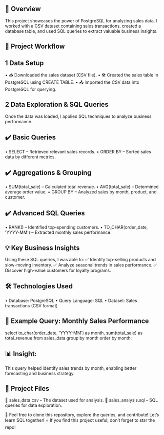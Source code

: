 ## 🚀 Overview
This project showcases the power of PostgreSQL for analyzing sales data. I worked with a CSV dataset containing sales transactions, created a database table, and used SQL queries to extract valuable business insights.

## 📝 Project Workflow

## 1️ Data Setup
•	📥 Downloaded the sales dataset (CSV file).
•	🛠️ Created the sales table in PostgreSQL using CREATE TABLE.
•	📤 Imported the CSV data into PostgreSQL for querying.

## 2️  Data Exploration & SQL Queries
Once the data was loaded, I applied SQL techniques to analyze business performance.

## ✔️ Basic Queries
•	SELECT – Retrieved relevant sales records.
•	ORDER BY – Sorted sales data by different metrics.

## ✔️ Aggregations & Grouping
•	SUM(total_sale) – Calculated total revenue.
•	AVG(total_sale) – Determined average order value.
•	GROUP BY – Analyzed sales by month, product, and customer.

## ✔️ Advanced SQL Queries
•	RANK() – Identified top-spending customers.
•	TO_CHAR(order_date, 'YYYY-MM') – Extracted monthly sales performance.

## 💡 Key Business Insights
Using these SQL queries, I was able to:
✅ Identify top-selling products and slow-moving inventory.
✅ Analyze seasonal trends in sales performance.
✅ Discover high-value customers for loyalty programs.

## 🛠️ Technologies Used
•	Database: PostgreSQL
•	Query Language: SQL
•	Dataset: Sales transactions (CSV format)

## 📌 Example Query: Monthly Sales Performance
select to_char(order_date, 'YYYY-MM') as month, 
sum(total_sale) as total_revenue
from sales_data
group by month
order by month;

## 📊 Insight: 
This query helped identify sales trends by month, enabling better forecasting and business strategy.

## 📂 Project Files
📄 sales_data.csv – The dataset used for analysis.
📜 sales_analysis.sql – SQL queries for data exploration.

🚀 Feel free to clone this repository, explore the queries, and contribute! Let’s learn SQL together!
⭐ If you find this project useful, don’t forget to star the repo!
